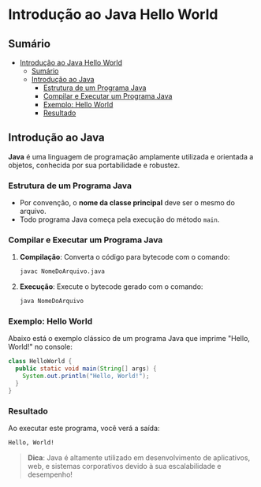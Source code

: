 # Introdução ao Java Hello World

## Sumário

- [Introdução ao Java Hello World](#introdução-ao-java-hello-world)
  - [Sumário](#sumário)
  - [Introdução ao Java](#introdução-ao-java)
    - [Estrutura de um Programa Java](#estrutura-de-um-programa-java)
    - [Compilar e Executar um Programa Java](#compilar-e-executar-um-programa-java)
    - [Exemplo: Hello World](#exemplo-hello-world)
    - [Resultado](#resultado)

## Introdução ao Java

**Java** é uma linguagem de programação amplamente utilizada e orientada a objetos, conhecida por sua portabilidade e robustez.

### Estrutura de um Programa Java

- Por convenção, o **nome da classe principal** deve ser o mesmo do arquivo.
- Todo programa Java começa pela execução do método `main`.

### Compilar e Executar um Programa Java

1. **Compilação**: Converta o código para bytecode com o comando:

   ```bash
   javac NomeDoArquivo.java
   ```

2. **Execução**: Execute o bytecode gerado com o comando:

   ```bash
   java NomeDoArquivo
   ```

### Exemplo: Hello World

Abaixo está o exemplo clássico de um programa Java que imprime "Hello, World!" no console:

```java
class HelloWorld {
  public static void main(String[] args) {
    System.out.println("Hello, World!");
  }
}
```

### Resultado

Ao executar este programa, você verá a saída:

```bash
Hello, World!
```

> **Dica**: Java é altamente utilizado em desenvolvimento de aplicativos, web, e sistemas corporativos devido à sua escalabilidade e desempenho!
